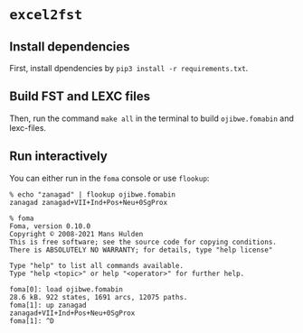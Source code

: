 # `excel2fst`

## Install dependencies
First, install dpendencies by `pip3 install -r requirements.txt`. 

## Build FST and LEXC files

Then, run the command `make all` in the terminal to build `ojibwe.fomabin` and lexc-files.

## Run interactively

You can either run in the `foma` console or use `flookup`:

```
% echo "zanagad" | flookup ojibwe.fomabin 
zanagad	zanagad+VII+Ind+Pos+Neu+0SgProx

% foma
Foma, version 0.10.0
Copyright © 2008-2021 Mans Hulden
This is free software; see the source code for copying conditions.
There is ABSOLUTELY NO WARRANTY; for details, type "help license"

Type "help" to list all commands available.
Type "help <topic>" or help "<operator>" for further help.

foma[0]: load ojibwe.fomabin
28.6 kB. 922 states, 1691 arcs, 12075 paths.
foma[1]: up zanagad
zanagad+VII+Ind+Pos+Neu+0SgProx
foma[1]: ^D
```
